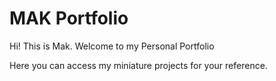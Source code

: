 # MAK Portfolio

Hi! This is Mak. Welcome to my Personal Portfolio

Here you can access my miniature projects for your reference.

